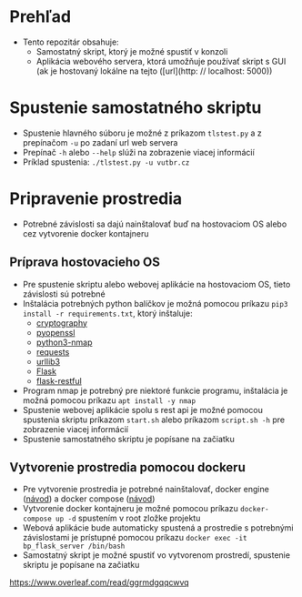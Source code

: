 # Prehľad

- Tento repozitár obsahuje:
    - Samostatný skript, ktorý je možné spustiť v konzoli
    - Aplikácia webového servera, ktorá umožňuje používať skript s GUI (ak je hostovaný lokálne na tejto ([url](http: // localhost: 5000))

# Spustenie samostatného skriptu

- Spustenie hlavného súboru je možné z príkazom `tlstest.py` a z prepínačom `-u` po zadaní url web servera
- Prepínač `-h` alebo `--help` slúži na zobrazenie viacej informácií
- Príklad spustenia: `./tlstest.py -u vutbr.cz`

# Pripravenie prostredia

- Potrebné závislosti sa dajú nainštalovať buď na hostovaciom OS alebo cez vytvorenie docker kontajneru

## Príprava hostovacieho OS

- Pre spustenie skriptu alebo webovej aplikácie na hostovaciom OS, tieto závislosti sú potrebné
- Inštalácia potrebných python balíčkov je možná pomocou príkazu `pip3 install -r requirements.txt`, ktorý inštaluje:
    - [cryptography](https://pypi.org/project/cryptography/)
    - [pyopenssl](https://pypi.org/project/pyOpenSSL/)
    - [python3-nmap](https://pypi.org/project/python3-nmap/)
    - [requests](https://pypi.org/project/requests/)
    - [urllib3](https://pypi.org/project/urllib3/)
    - [Flask](https://pypi.org/project/Flask/)
    - [flask-restful](https://pypi.org/project/Flask-RESTful/)
- Program nmap je potrebný pre niektoré funkcie programu, inštalácia je možná pomocou príkazu `apt install -y nmap`
- Spustenie webovej aplikácie spolu s rest api je možné pomocou spustenia skriptu príkazom `start.sh` alebo príkazom `script.sh -h` pre zobrazenie viacej informácií
- Spustenie samostatného skriptu je popísane na začiatku

## Vytvorenie prostredia pomocou dockeru

- Pre vytvorenie prostredia je potrebné nainštalovať, docker engine ([návod](https://docs.docker.com/engine/install/)) a docker
  compose ([návod](https://docs.docker.com/compose/install/))
- Vytvorenie docker kontajneru je možné pomocou príkazu `docker-compose up -d` spustením v root zložke projektu
- Webová aplikácie bude automaticky spustená a prostredie s potrebnými závislostami je prístupné pomocou príkazu `docker exec -it bp_flask_server /bin/bash`
- Samostatný skript je možné spustiť vo vytvorenom prostredí, spustenie skriptu je popísane na začiatku

https://www.overleaf.com/read/ggrmdgqqcwvq

